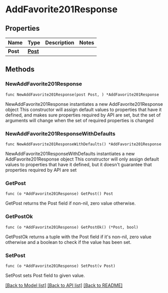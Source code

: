 # AddFavorite201Response

## Properties

Name | Type | Description | Notes
------------ | ------------- | ------------- | -------------
**Post** | [**Post**](Post.md) |  | 

## Methods

### NewAddFavorite201Response

`func NewAddFavorite201Response(post Post, ) *AddFavorite201Response`

NewAddFavorite201Response instantiates a new AddFavorite201Response object
This constructor will assign default values to properties that have it defined,
and makes sure properties required by API are set, but the set of arguments
will change when the set of required properties is changed

### NewAddFavorite201ResponseWithDefaults

`func NewAddFavorite201ResponseWithDefaults() *AddFavorite201Response`

NewAddFavorite201ResponseWithDefaults instantiates a new AddFavorite201Response object
This constructor will only assign default values to properties that have it defined,
but it doesn't guarantee that properties required by API are set

### GetPost

`func (o *AddFavorite201Response) GetPost() Post`

GetPost returns the Post field if non-nil, zero value otherwise.

### GetPostOk

`func (o *AddFavorite201Response) GetPostOk() (*Post, bool)`

GetPostOk returns a tuple with the Post field if it's non-nil, zero value otherwise
and a boolean to check if the value has been set.

### SetPost

`func (o *AddFavorite201Response) SetPost(v Post)`

SetPost sets Post field to given value.



[[Back to Model list]](../README.md#documentation-for-models) [[Back to API list]](../README.md#documentation-for-api-endpoints) [[Back to README]](../README.md)


